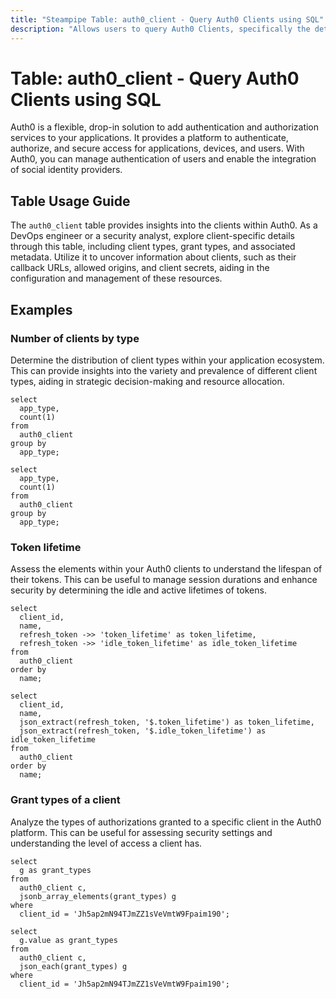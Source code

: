 ```yaml
---
title: "Steampipe Table: auth0_client - Query Auth0 Clients using SQL"
description: "Allows users to query Auth0 Clients, specifically the details of applications, APIs, and third-party services, providing insights into the configuration and management of these resources."
---
```


# Table: auth0_client - Query Auth0 Clients using SQL

Auth0 is a flexible, drop-in solution to add authentication and authorization services to your applications. It provides a platform to authenticate, authorize, and secure access for applications, devices, and users. With Auth0, you can manage authentication of users and enable the integration of social identity providers.

## Table Usage Guide

The `auth0_client` table provides insights into the clients within Auth0. As a DevOps engineer or a security analyst, explore client-specific details through this table, including client types, grant types, and associated metadata. Utilize it to uncover information about clients, such as their callback URLs, allowed origins, and client secrets, aiding in the configuration and management of these resources.

## Examples

### Number of clients by type
Determine the distribution of client types within your application ecosystem. This can provide insights into the variety and prevalence of different client types, aiding in strategic decision-making and resource allocation.

```sql+postgres
select
  app_type,
  count(1)
from
  auth0_client
group by
  app_type;
```

```sql+sqlite
select
  app_type,
  count(1)
from
  auth0_client
group by
  app_type;
```

### Token lifetime
Assess the elements within your Auth0 clients to understand the lifespan of their tokens. This can be useful to manage session durations and enhance security by determining the idle and active lifetimes of tokens.

```sql+postgres
select
  client_id,
  name,
  refresh_token ->> 'token_lifetime' as token_lifetime,
  refresh_token ->> 'idle_token_lifetime' as idle_token_lifetime
from
  auth0_client
order by
  name;
```

```sql+sqlite
select
  client_id,
  name,
  json_extract(refresh_token, '$.token_lifetime') as token_lifetime,
  json_extract(refresh_token, '$.idle_token_lifetime') as idle_token_lifetime
from
  auth0_client
order by
  name;
```

### Grant types of a client
Analyze the types of authorizations granted to a specific client in the Auth0 platform. This can be useful for assessing security settings and understanding the level of access a client has.

```sql+postgres
select
  g as grant_types
from
  auth0_client c,
  jsonb_array_elements(grant_types) g
where
  client_id = 'Jh5ap2mN94TJmZZ1sVeVmtW9Fpaim190';
```

```sql+sqlite
select
  g.value as grant_types
from
  auth0_client c,
  json_each(grant_types) g
where
  client_id = 'Jh5ap2mN94TJmZZ1sVeVmtW9Fpaim190';
```